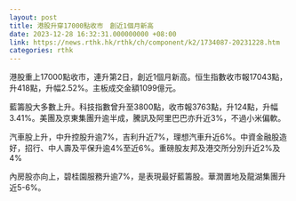 ```yaml
---
layout: post
title: 港股升穿17000點收市　創近1個月新高
date: 2023-12-28 16:32:31.000000000 +08:00
link: https://news.rthk.hk/rthk/ch/component/k2/1734087-20231228.htm
categories: rthk
---
```


港股重上17000點收市，連升第2日，創近1個月新高。恒生指數收市報17043點，升418點，升幅2.52%。主板成交金額1099億元。

藍籌股大多數上升。科技指數曾升至3800點，收市報3763點，升124點，升幅3.41%。美團及京東集團升逾半成，騰訊及阿里巴巴亦升近3%，不過小米偏軟。

汽車股上升，中升控股升逾7%，吉利升近7%，理想汽車升近6%。中資金融股造好，招行、中人壽及平保升逾4%至近6%。重磅股友邦及港交所分別升近2%及4%

內房股亦向上，碧桂園服務升逾7%，是表現最好藍籌股。華潤置地及龍湖集團升近5-6%。
